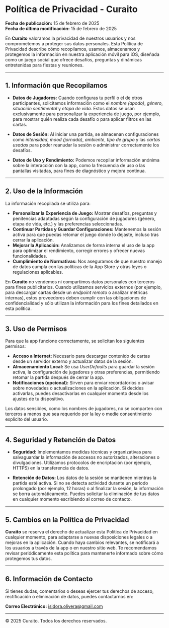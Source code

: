 # Política de Privacidad - Curaito

**Fecha de publicación:** 15 de febrero de 2025  
**Fecha de última modificación:** 15 de febrero de 2025  

En **Curaito** valoramos la privacidad de nuestros usuarios y nos comprometemos a proteger
sus datos personales. Esta Política de Privacidad describe cómo recopilamos, usamos, almacenamos y
protegemos la información en nuestra aplicación móvil para iOS, diseñada como un juego
social que ofrece desafíos, preguntas y dinámicas entretenidas para fiestas y reuniones.

---

## 1. Información que Recopilamos

- **Datos de Jugadores:** Cuando configuras tu perfil o el de otros participantes, solicitamos
  información como el *nombre (apodo)*, *género*, *situación sentimental* y
  *etapa de vida*. Estos datos se usan exclusivamente para personalizar la experiencia de juego,
  por ejemplo, para mostrar quién realiza cada desafío o para aplicar filtros en las cartas.

- **Datos de Sesión:** Al iniciar una partida, se almacenan configuraciones como
  *intensidad*, *mood (jornada)*, *ambiente*, *tipo de grupo* y las
  *cartas usadas* para poder reanudar la sesión o administrar correctamente los desafíos.

- **Datos de Uso y Rendimiento:** Podemos recopilar información anónima sobre la interacción
  con la app, como la frecuencia de uso o las pantallas visitadas, para fines de diagnóstico y mejora
  continua.

---

## 2. Uso de la Información

La información recopilada se utiliza para:

- **Personalizar la Experiencia de Juego:** Mostrar desafíos, preguntas y penitencias adaptadas
  según la configuración de jugadores (género, etapa de vida, etc.) y las preferencias seleccionadas.
- **Continuar Partidas y Guardar Configuraciones:** Mantenemos la sesión activa para que puedas
  retomar el juego donde lo dejaste, incluso tras cerrar la aplicación.
- **Mejorar la Aplicación:** Analizamos de forma interna el uso de la app para optimizar el
  rendimiento, corregir errores y ofrecer nuevas funcionalidades.
- **Cumplimiento de Normativas:** Nos aseguramos de que nuestro manejo de datos cumpla con
  las políticas de la App Store y otras leyes o regulaciones aplicables.

En **Curaito** no vendemos ni compartimos datos personales con terceros para fines
publicitarios. Cuando utilizamos servicios externos (por ejemplo, para descargar cartas desde un
*endpoint remoto* o analizar métricas internas), estos proveedores deben cumplir con las
obligaciones de confidencialidad y sólo utilizan la información para los fines detallados en esta
política.

---

## 3. Uso de Permisos

Para que la app funcione correctamente, se solicitan los siguientes permisos:

- **Acceso a Internet:** Necesario para descargar contenido de cartas desde un servidor
  externo y actualizar datos de la sesión.
- **Almacenamiento Local:** Se usa *UserDefaults* para guardar la sesión activa,
  la configuración de jugadores y otras preferencias, permitiendo retomar la partida después de cerrar
  la app.
- **Notificaciones (opcional):** Sirven para enviar recordatorios o avisar sobre novedades
  o actualizaciones en la aplicación. Si decides activarlas, puedes desactivarlas en cualquier momento
  desde los ajustes de tu dispositivo.

Los datos sensibles, como los nombres de jugadores, no se comparten con terceros a menos que sea
requerido por la ley o medie consentimiento explícito del usuario.

---

## 4. Seguridad y Retención de Datos

- **Seguridad:** Implementamos medidas técnicas y organizativas para salvaguardar la
  información de accesos no autorizados, alteraciones o divulgaciones. Utilizamos protocolos de
  encriptación (por ejemplo, HTTPS) en la transferencia de datos.

- **Retención de Datos:** Los datos de la sesión se mantienen mientras la partida
  esté activa. Si no se detecta actividad durante un periodo prolongado (por ejemplo, 12 horas)
  o al finalizar la sesión, la información se borra automáticamente. Puedes solicitar la
  eliminación de tus datos en cualquier momento escribiendo al correo de contacto.

---

## 5. Cambios en la Política de Privacidad

**Curaito** se reserva el derecho de actualizar esta Política de Privacidad en cualquier
momento, para adaptarse a nuevas disposiciones legales o a mejoras en la aplicación. Cuando haya cambios
relevantes, se notificará a los usuarios a través de la app o en nuestro sitio web. Te recomendamos
revisar periódicamente esta política para mantenerte informado sobre cómo protegemos tus datos.

---

## 6. Información de Contacto

Si tienes dudas, comentarios o deseas ejercer tus derechos de acceso, rectificación o eliminación de
datos, puedes contactarnos en:

**Correo Electrónico:** [isidora.olivera@gmail.com](mailto:isidora.olivera@gmail.com)

---

© 2025 Curaito. Todos los derechos reservados.
